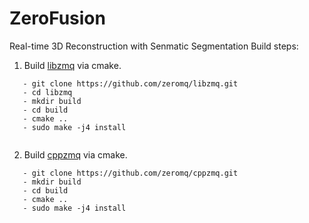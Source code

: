 # ZeroFusion
Real-time 3D Reconstruction with Senmatic Segmentation
Build steps:

1. Build [libzmq](https://github.com/zeromq/libzmq) via cmake. 
```
   - git clone https://github.com/zeromq/libzmq.git
   - cd libzmq
   - mkdir build
   - cd build
   - cmake ..
   - sudo make -j4 install
   
```

2. Build [cppzmq](https://github.com/zeromq/cppzmq) via cmake. 
```
   - git clone https://github.com/zeromq/cppzmq.git
   - mkdir build
   - cd build
   - cmake ..
   - sudo make -j4 install
```
